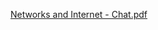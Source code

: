 [Networks and Internet - Chat.pdf](https://github.com/user-attachments/files/16046480/Networks.and.Internet.-.Chat.pdf)
